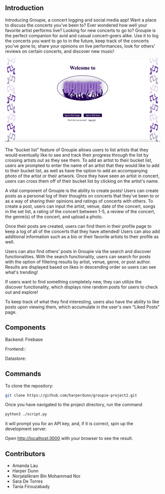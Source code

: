## Introduction

Introducing Groupie, a concert logging and social media app! Want a place to discuss the concerts you've been to? Ever wondered how well your favorite artist performs live? Looking for new concerts to go to? Groupie is the perfect companion for avid and casual concert-goers alike. Use it to log the concerts you want to go to in the future, keep track of the concerts you've gone to, share your opinions on live performances, look for others' reviews on certain concerts, and discover new music!

![alt text](https://github.com/harperdunn/groupie-project2/blob/main/images/welcome-page.jpg)

The "bucket list" feature of Groupie allows users to list artists that they would eventually like to see and track their progress through the list by crossing artists out as they see them.
To add an artist to their bucket list, users are prompted to enter the name of an artist that they would like to add to their bucket list, as well as have the option to add an accompanying photo of the artist or their artwork. Once they have seen an artist in concert, users can cross them off of their bucket list by clicking on the artist's name.

A vital component of Groupie is the ability to create posts! Users can create posts as a personal log of their thoughts on concerts that they've been to or as a way of sharing their opinions and ratings of concerts with others.
To create a post, users can input the artist, venue, date of the concert, songs in the set list, a rating of the concert between 1-5, a review of the concert, the genre(s) of the concert, and upload a photo.

Once their posts are created, users can find them in their profile page to keep a log of all of the concerts that they have attended! Users can also add additional information such as a bio or their favorite artists to their profile as well.

Users can also find others' posts in Groupie via the search and discover functionalities.
With the search functionality, users can search for posts with the option of filtering results by artist, venue, genre, or post author. Results are displayed based on likes in descending order so users can see what's trending!

If users want to find something completely new, they can utilize the discover functionality, which displays nine random posts for users to check out and explore!

To keep track of what they find interesting, users also have the ability to like posts upon viewing them, which accumulate in the user's own "Liked Posts" page.




## Components

Backend: Firebase 

Frontend::

Datastore:



## Commands

To clone the repository:
```bash
git clone https://github.com/harperdunn/groupie-project2.git
```
Once you have navigated to the project directory, run the command 
```bash
python3 ./script.py
```

it will prompt you for an API key, and, if it is correct, spin up the development server. 

Open [http://localhost:3000](http://localhost:3000) with your browser to see the result.

## Contributors

* Amanda Lau
* Harper Dunn
* Norjalalikram Bin Mohammad Nor
* Sara De Torres
* Tania Firouzabady


